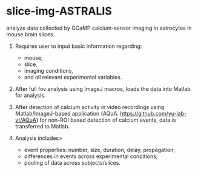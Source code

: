 # slice-img-ASTRALIS

analyze data collected by GCaMP calcium-sensor imaging in astrocytes in mouse brain slices.

1. Requires user to input basic information regarding:
   - mouse, 
   - slice, 
   - imaging conditions,
   - and all relevant experimental variables.
   
2. After full fov analysis using ImageJ macros, loads the data into Matlab for analysis.

3. After detection of calcium activity in video recordings using Matlab/ImageJ-based application (AQuA: https://github.com/yu-lab-vt/AQuA) for non-ROI based detection of calcium events, data is transferred to Matlab.

4. Analysis includes> 
   - event properties: number, size, duration, delay, propagation;
   - differences in events across experimental conditions;
   - pooling of data across subjects/slices.
